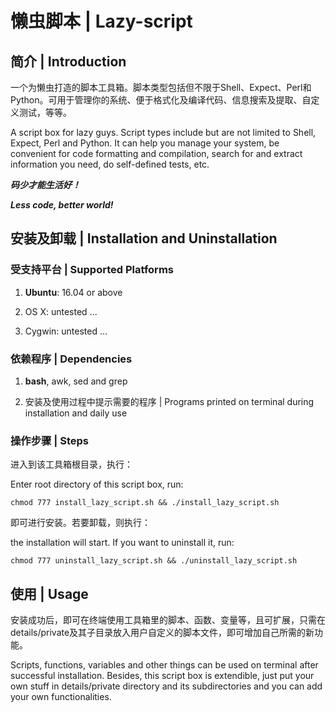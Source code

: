 # 懒虫脚本 | Lazy-script

## 简介 | Introduction

一个为懒虫打造的脚本工具箱。脚本类型包括但不限于Shell、Expect、Perl和Python。可用于管理你的系统、便于格式化及编译代码、信息搜索及提取、自定义测试，等等。

A script box for lazy guys. Script types include but are not limited to Shell, Expect, Perl and Python. It can help you manage your system, be convenient for code formatting and compilation, search for and extract information you need, do self-defined tests, etc.

***码少才能生活好！***

***Less code, better world!***

## 安装及卸载 | Installation and Uninstallation

### 受支持平台 | Supported Platforms

1. **Ubuntu**: 16.04 or above

2. OS X: untested ...

3. Cygwin: untested ...

### 依赖程序 | Dependencies

1. **bash**, awk, sed and grep

2. 安装及使用过程中提示需要的程序 | Programs printed on terminal during installation and daily use

### 操作步骤 | Steps

进入到该工具箱根目录，执行：

Enter root directory of this script box, run:

```
chmod 777 install_lazy_script.sh && ./install_lazy_script.sh
```

即可进行安装。若要卸载，则执行：

the installation will start. If you want to uninstall it, run:

```
chmod 777 uninstall_lazy_script.sh && ./uninstall_lazy_script.sh
```

## 使用 | Usage

安装成功后，即可在终端使用工具箱里的脚本、函数、变量等，且可扩展，只需在details/private及其子目录放入用户自定义的脚本文件，即可增加自己所需的新功能。

Scripts, functions, variables and other things can be used on terminal after successful installation. Besides, this script box is extendible, just put your own stuff in details/private directory and its subdirectories and you can add your own functionalities.


